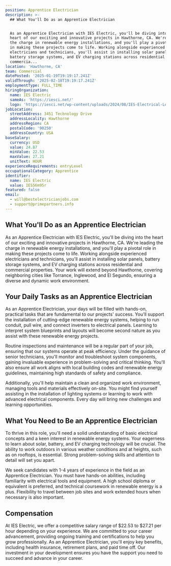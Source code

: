 ```yaml
---
position: Apprentice Electrician
description: >-
  ## What You'll Do as an Apprentice Electrician


  As an Apprentice Electrician with IES Electric, you'll be diving into the
  heart of our exciting and innovative projects in Hawthorne, CA. We're leading
  the charge in renewable energy installations, and you'll play a pivotal role
  in making these projects come to life. Working alongside experienced
  electricians and technicians, you'll assist in installing solar panels,
  battery storage systems, and EV charging stations across residential and
  commercia...
location: 'Hawthorne, CA'
team: Commercial
datePosted: '2025-01-19T19:19:17.241Z'
validThrough: '2025-02-18T19:19:17.241Z'
employmentType: FULL_TIME
hiringOrganization:
  name: IES Electric
  sameAs: 'https://iesci.net/'
  logo: 'https://iesci.net/wp-content/uploads/2024/08/IES-Electrical-Logo-color.png'
jobLocation:
  streetAddress: 3451 Technology Drive
  addressLocality: Hawthorne
  addressRegion: CA
  postalCode: '90250'
  addressCountry: USA
baseSalary:
  currency: USD
  value: 24.87
  minValue: 22.53
  maxValue: 27.21
  unitText: HOUR
experienceRequirements: entryLevel
occupationalCategory: Apprentice
identifier:
  name: IES Electric
  value: IES56m95r
featured: false
email:
  - will@bestelectricianjobs.com
  - support@primepartners.info
---
```




## What You'll Do as an Apprentice Electrician

As an Apprentice Electrician with IES Electric, you'll be diving into the heart of our exciting and innovative projects in Hawthorne, CA. We're leading the charge in renewable energy installations, and you'll play a pivotal role in making these projects come to life. Working alongside experienced electricians and technicians, you'll assist in installing solar panels, battery storage systems, and EV charging stations across residential and commercial properties. Your work will extend beyond Hawthorne, covering neighboring cities like Torrance, Inglewood, and El Segundo, ensuring a diverse and dynamic work environment.

## Your Daily Tasks as an Apprentice Electrician

As an Apprentice Electrician, your days will be filled with hands-on, practical tasks that are fundamental to our projects' success. You'll support the installation of cutting-edge renewable energy systems, helping to run conduit, pull wire, and connect inverters to electrical panels. Learning to interpret system blueprints and layouts will become second nature as you assist with these renewable energy projects.

Routine inspections and maintenance will be a regular part of your job, ensuring that our systems operate at peak efficiency. Under the guidance of senior technicians, you'll monitor and troubleshoot system components, gaining invaluable experience in problem-solving and critical thinking. You'll also ensure all work aligns with local building codes and renewable energy guidelines, maintaining high standards of safety and compliance.

Additionally, you'll help maintain a clean and organized work environment, managing tools and materials effectively on-site. You might find yourself assisting in the installation of lighting systems or learning to work with advanced electrical components. Every day will bring new challenges and learning opportunities.

## What You Need to Be an Apprentice Electrician

To thrive in this role, you'll need a solid understanding of basic electrical concepts and a keen interest in renewable energy systems. Your eagerness to learn about solar, battery, and EV charging technology will be crucial. The ability to work outdoors in various weather conditions and at heights, such as on rooftops, is essential. Strong problem-solving skills and attention to detail will set you apart.

We seek candidates with 1-4 years of experience in the field as an Apprentice Electrician. You must have hands-on abilities, including familiarity with electrical tools and equipment. A high school diploma or equivalent is preferred, and technical coursework in renewable energy is a plus. Flexibility to travel between job sites and work extended hours when necessary is also important.

## Compensation

At IES Electric, we offer a competitive salary range of $22.53 to $27.21 per hour depending on your experience. We are committed to your career advancement, providing ongoing training and certifications to help you grow professionally. As an Apprentice Electrician, you'll enjoy key benefits, including health insurance, retirement plans, and paid time off. Our investment in your development ensures you have the support you need to succeed and advance in your career.
